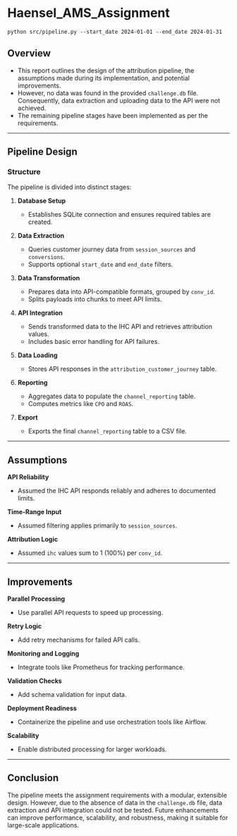 # Haensel_AMS_Assignment

```pyhon 
python src/pipeline.py --start_date 2024-01-01 --end_date 2024-01-31
```


## Overview

- This report outlines the design of the attribution pipeline, the assumptions made during its implementation, and potential improvements.
- However, no data was found in the provided `challenge.db` file. Consequently, data extraction and uploading data to the API were not achieved. 
- The remaining pipeline stages have been implemented as per the requirements.

---

## Pipeline Design

### **Structure**

The pipeline is divided into distinct stages:

1. **Database Setup**

   - Establishes SQLite connection and ensures required tables are created.

2. **Data Extraction**

   - Queries customer journey data from `session_sources` and `conversions`.
   - Supports optional `start_date` and `end_date` filters.

3. **Data Transformation**

   - Prepares data into API-compatible formats, grouped by `conv_id`.
   - Splits payloads into chunks to meet API limits.

4. **API Integration**

   - Sends transformed data to the IHC API and retrieves attribution values.
   - Includes basic error handling for API failures.

5. **Data Loading**

   - Stores API responses in the `attribution_customer_journey` table.

6. **Reporting**

   - Aggregates data to populate the `channel_reporting` table.
   - Computes metrics like `CPO` and `ROAS`.

7. **Export**

   - Exports the final `channel_reporting` table to a CSV file.

---

## Assumptions

**API Reliability**

   - Assumed the IHC API responds reliably and adheres to documented limits.

**Time-Range Input**

   - Assumed filtering applies primarily to `session_sources`.

**Attribution Logic**

   - Assumed `ihc` values sum to 1 (100%) per `conv_id`.


---

## Improvements

**Parallel Processing**

   - Use parallel API requests to speed up processing.

**Retry Logic**

   - Add retry mechanisms for failed API calls.

**Monitoring and Logging**

   - Integrate tools like Prometheus for tracking performance.

**Validation Checks**

   - Add schema validation for input data.

**Deployment Readiness**

   - Containerize the pipeline and use orchestration tools like Airflow.

**Scalability**

   - Enable distributed processing for larger workloads.

---

## Conclusion

The pipeline meets the assignment requirements with a modular, extensible design. However, due to the absence of data in the `challenge.db` file, data extraction and API integration could not be tested. Future enhancements can improve performance, scalability, and robustness, making it suitable for large-scale applications.

